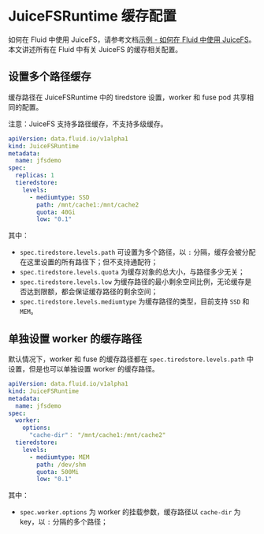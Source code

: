 # JuiceFSRuntime 缓存配置

如何在 Fluid 中使用 JuiceFS，请参考文档[示例 - 如何在 Fluid 中使用 JuiceFS](juicefs_runtime.md)。本文讲述所有在 Fluid 中有关 JuiceFS 的缓存相关配置。

## 设置多个路径缓存

缓存路径在 JuiceFSRuntime 中的 tiredstore 设置，worker 和 fuse pod 共享相同的配置。

注意：JuiceFS 支持多路径缓存，不支持多级缓存。

```yaml
apiVersion: data.fluid.io/v1alpha1
kind: JuiceFSRuntime
metadata:
  name: jfsdemo
spec:
  replicas: 1
  tieredstore:
    levels:
      - mediumtype: SSD
        path: /mnt/cache1:/mnt/cache2
        quota: 40Gi
        low: "0.1"
```

其中：
- `spec.tiredstore.levels.path` 可设置为多个路径，以 `:` 分隔，缓存会被分配在这里设置的所有路径下；但不支持通配符；
- `spec.tiredstore.levels.quota` 为缓存对象的总大小，与路径多少无关；
- `spec.tiredstore.levels.low` 为缓存路径的最小剩余空间比例，无论缓存是否达到限额，都会保证缓存路径的剩余空间；
- `spec.tiredstore.levels.mediumtype` 为缓存路径的类型，目前支持 `SSD` 和 `MEM`。


## 单独设置 worker 的缓存路径

默认情况下，worker 和 fuse 的缓存路径都在 `spec.tiredstore.levels.path` 中设置，但是也可以单独设置 worker 的缓存路径。

```yaml
apiVersion: data.fluid.io/v1alpha1
kind: JuiceFSRuntime
metadata:
  name: jfsdemo
spec:
  worker:
    options:
      "cache-dir"： "/mnt/cache1:/mnt/cache2"
  tieredstore:
    levels:
      - mediumtype: MEM
        path: /dev/shm
        quota: 500Mi
        low: "0.1"
```

其中：
- `spec.worker.options` 为 worker 的挂载参数，缓存路径以 `cache-dir` 为 key，以 `:` 分隔的多个路径； 


